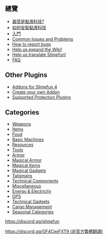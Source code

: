 ## 總覽
* [甚麼是黏液科技?](https://github.com/xMikux/Slimefun4/wiki/Slimefun-in-a-nutshell)
* [如何安裝黏液科技](https://github.com/xMikux/Slimefun4/wiki/Installing-Slimefun)
* [入門](https://github.com/xMikux/Slimefun4/wiki/Getting-Started)
* [Common Issues and Problems](https://github.com/xMikux/Slimefun4/wiki/Common-Issues)
* [How to report bugs](https://github.com/xMikux/Slimefun4/wiki/How-to-report-bugs)
* [Help us expand the Wiki!](https://github.com/xMikux/Slimefun4/wiki/Expanding-the-Wiki)
* [Help us translate Slimefun!](https://github.com/xMikux/Slimefun4/wiki/Translating-Slimefun)
* [FAQ](https://github.com/xMikux/Slimefun4/wiki/FAQ)

## Other Plugins
* [Addons for Slimefun 4](https://github.com/xMikux/Slimefun4/wiki/Addons)
* [Create your own Addon](https://github.com/xMikux/Slimefun4/wiki/Developer-Guide)
* [Supported Protection Plugins](https://github.com/xMikux/Slimefun4/wiki/Protection-Plugins)

## Categories
* [Weapons](https://github.com/xMikux/Slimefun4/wiki/Weapons)
* [Items](https://github.com/xMikux/Slimefun4/wiki/Items)
* [Food](https://github.com/xMikux/Slimefun4/wiki/Food)
* [Basic Machines](https://github.com/xMikux/Slimefun4/wiki/Basic-Machines)
* [Resources](https://github.com/xMikux/Slimefun4/wiki/Resources)
* [Tools](https://github.com/xMikux/Slimefun4/wiki/Tools)
* [Armor](https://github.com/Slimefun/Slimefun4/wiki/Armor)
* [Magical Armor](https://github.com/xMikux/Slimefun4/wiki/Magical-Armor)
* [Magical Items](https://github.com/xMikux/Slimefun4/wiki/Magical-Items)
* [Magical Gadgets](https://github.com/xMikux/Slimefun4/wiki/Magical-Gadgets)
* [Talismans](https://github.com/xMikux/Slimefun4/wiki/Talismans)
* [Technical Components](https://github.com/xMikux/Slimefun4/wiki/Technical-Components)
* [Miscellaneous](https://github.com/xMikux/Slimefun4/wiki/Miscellaneous-Items)
* [Energy & Electricity](https://github.com/xMikux/Slimefun4/wiki/Electric-Machines)
* [GPS](https://github.com/xMikux/Slimefun4/wiki/GPS)
* [Technical Gadgets](https://github.com/xMikux/Slimefun4/wiki/Technical-Gadgets)
* [Cargo Management](https://github.com/xMikux/Slimefun4/wiki/Cargo-Management)
* [Seasonal Categories](https://github.com/xMikux/Slimefun4/wiki/Seasonal-Categories)

<p>
  <a href="https://discord.gg/slimefun">https://discord.gg/slimefun</a>
</p>
<p>
  <a href="https://discord.gg/GF4CwjFXT9">https://discord.gg/GF4CwjFXT9 (非官方繁體翻譯)</a>
</p>
